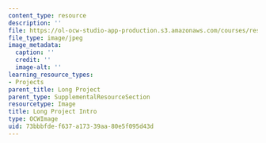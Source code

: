 ```yaml
---
content_type: resource
description: ''
file: https://ol-ocw-studio-app-production.s3.amazonaws.com/courses/res-3-002-collaborative-design-and-creative-expression-with-arduino-microcontrollers-january-iap-2017/73bbbfdef637a17339aa80e5f095d43d_LPIntro.jpg
file_type: image/jpeg
image_metadata:
  caption: ''
  credit: ''
  image-alt: ''
learning_resource_types:
- Projects
parent_title: Long Project
parent_type: SupplementalResourceSection
resourcetype: Image
title: Long Project Intro
type: OCWImage
uid: 73bbbfde-f637-a173-39aa-80e5f095d43d
---
```

